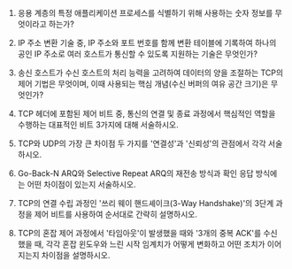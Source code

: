 1. 응용 계층의 특정 애플리케이션 프로세스를 식별하기 위해 사용하는 숫자 정보를 무엇이라고 하는가?
    
2. IP 주소 변환 기술 중, IP 주소와 포트 번호를 함께 변환 테이블에 기록하여 하나의 공인 IP 주소로 여러 호스트가 통신할 수 있도록 지원하는 기술은 무엇인가?
   
3. 송신 호스트가 수신 호스트의 처리 능력을 고려하여 데이터의 양을 조절하는 TCP의 제어 기법은 무엇이며, 이때 사용되는 핵심 개념(수신 버퍼의 여유 공간 크기)은 무엇인가?
   
4. TCP 헤더에 포함된 제어 비트 중, 통신의 연결 및 종료 과정에서 핵심적인 역할을 수행하는 대표적인 비트 3가지에 대해 서술하시오.
   
5. TCP와 UDP의 가장 큰 차이점 두 가지를 '연결성'과 '신뢰성'의 관점에서 각각 서술하시오.
    
6. Go-Back-N ARQ와 Selective Repeat ARQ의 재전송 방식과 확인 응답 방식에는 어떤 차이점이 있는지 서술하시오.
    
7. TCP의 연결 수립 과정인 '쓰리 웨이 핸드셰이크(3-Way Handshake)'의 3단계 과정을 제어 비트를 사용하여 순서대로 간략히 설명하시오.
    
8. TCP의 혼잡 제어 과정에서 '타임아웃'이 발생했을 때와 '3개의 중복 ACK'를 수신했을 때, 각각 혼잡 윈도우와 느린 시작 임계치가 어떻게 변화하고 어떤 조치가 이어지는지 차이점을 설명하시오.
